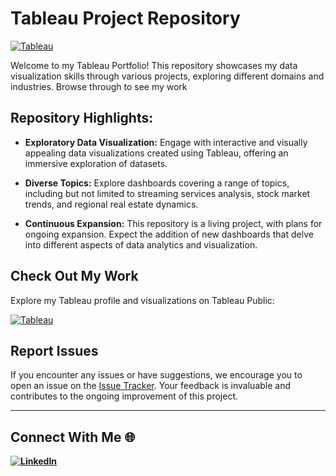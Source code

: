 # Tableau Project Repository

[![Tableau](https://img.shields.io/badge/Tableau-Public-blue)](https://public.tableau.com/app/profile/vetrivel.maheswaran/vizzes)


Welcome to my Tableau Portfolio! This repository showcases my data visualization skills through various projects, exploring different domains and industries. Browse through to see my work


## Repository Highlights:

- **Exploratory Data Visualization:** Engage with interactive and visually appealing data visualizations created using Tableau, offering an immersive exploration of datasets.

- **Diverse Topics:** Explore dashboards covering a range of topics, including but not limited to streaming services analysis, stock market trends, and regional real estate dynamics.

- **Continuous Expansion:** This repository is a living project, with plans for ongoing expansion. Expect the addition of new dashboards that delve into different aspects of data analytics and visualization.


## Check Out My Work

Explore my Tableau profile and visualizations on Tableau Public:

[![Tableau](https://img.shields.io/badge/Tableau-Vetrivel-lightblue?style=for-the-badge&logo=tableau)](https://public.tableau.com/app/profile/vetrivel.maheswaran/vizzes)


## Report Issues

If you encounter any issues or have suggestions, we encourage you to open an issue on the [Issue Tracker](https://github.com/Vetrivel07/Tableau-Projects/issues). Your feedback is invaluable and contributes to the ongoing improvement of this project.

---

## Connect With Me 🌐

**[![LinkedIn](https://img.shields.io/badge/LinkedIn-Viraj%20Bhutada-blue?logo=linkedin)](https://www.linkedin.com/in/vetrivel-maheswaran/)**
